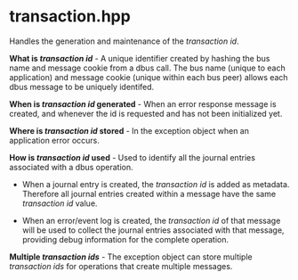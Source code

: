 # transaction.hpp

Handles the generation and maintenance of the _transaction id_.

**What is _transaction id_** - A unique identifier created by hashing the bus
name and message cookie from a dbus call. The bus name (unique to each
application) and message cookie (unique within each bus peer) allows each dbus
message to be uniquely identifed.

**When is _transaction id_ generated** - When an error response message is
created, and whenever the id is requested and has not been initialized yet.

**Where is _transaction id_ stored** - In the exception object when an
application error occurs.

**How is _transaction id_ used** - Used to identify all the journal entries
associated with a dbus operation.

- When a journal entry is created, the _transaction id_ is added as metadata.
  Therefore all journal entries created within a message have the same
  _transaction id_ value.

- When an error/event log is created, the _transaction id_ of that message will
  be used to collect the journal entries associated with that message, providing
  debug information for the complete operation.

**Multiple _transaction ids_** - The exception object can store multiple
_transaction ids_ for operations that create multiple messages.
